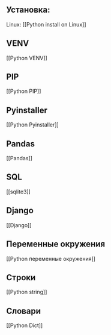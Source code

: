 ## Установка:
Linux: [[Python install on Linux]]

## VENV
[[Python VENV]]

## PIP
[[Python PIP]]

## Pyinstaller
[[Python Pyinstaller]]

## Pandas
[[Pandas]]

## SQL
[[sqlite3]]

## Django
[[Django]]

## Переменные окружения
[[Python переменные окружения]]

## Строки
[[Python string]]

## Словари
[[Python Dict]]

